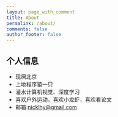```yaml
---
layout: page_with_comment
title: About
permalink: /about/
comments: false
author_footer: false
---
```


## 个人信息

* 现居北京
* 上地程序猿一只
* 灌水计算机视觉、深度学习
* 喜欢户外运动，喜欢小龙虾，喜欢看论文
* 邮箱:[nicklhy@gmail.com](nicklhy@gmail.com)

